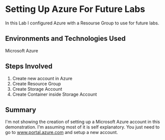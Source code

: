 # Setting Up Azure For Future Labs

In this Lab I configured Azure with a Resourse Group to use for future labs. 

<h2>Environments and Technologies Used</h2>

Microsoft Azure

<h2>Steps Involved</h2>

1) Create new account in Azure
2) Create Resource Group
3) Create Storage Account
4) Create Container inside Storage Account

<h2>Summary</h2>

I'm not showing the creation of setting up a Microsoft Azure account in this demonstration.  I'm assuming most of it is self explanatory.  You just need to go to www.portal.azure.com and setup a new account.
